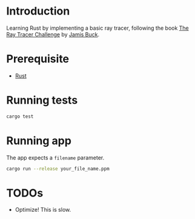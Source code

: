 # Introduction
Learning Rust by implementing a basic ray tracer, following the book [The Ray Tracer Challenge](http://www.raytracerchallenge.com/) by [Jamis Buck](https://github.com/jamis).

# Prerequisite

-   [Rust](https://www.rust-lang.org/)

# Running tests

```bash
cargo test
```

# Running app

The app expects a `filename` parameter.

```bash
cargo run --release your_file_name.ppm
```

# TODOs
-   Optimize! This is slow.
